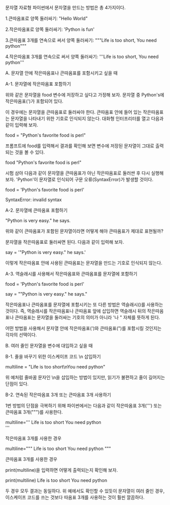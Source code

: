 문자열 자료형
파이썬에서 문자열을 만드는 방법은 총 4가지이다.

1.큰따옴표로 양쪽 둘러싸기: "Hello World"  

2.작은따옴표로 양쪽 둘러싸기: 'Python is fun'  

3.큰따옴표 3개를 연속으로 써서 양쪽 둘러싸기: """Life is too short, You need python"""  

4.작은따옴표 3개를 연속으로 써서 양쪽 둘러싸기: '''Life is too short, You need python'''  


A. 문자열 안에 작은따옴표나 큰따옴표를 포함시키고 싶을 때

A-1. 문자열에 작은따옴표 포함하기

위와 같은 문자열을 food 변수에 저장하고 싶다고 가정해 보자. 문자열 중 Python's에 작은따옴표(')가 포함되어 있다.

이 경우에는 문자열을 큰따옴표로 둘러싸야 한다. 큰따옴표 안에 들어 있는 작은따옴표는 문자열을 나타내기 위한 기호로 인식되지 않는다. 대화형 인터프리터를 열고 다음과 같이 입력해 보자.

food = "Python's favorite food is perl"  

프롬프트에 food를 입력해서 결과를 확인해 보면 변수에 저장된 문자열이 그대로 출력되는 것을 볼 수 있다.

food
"Python's favorite food is perl"  

시험 삼아 다음과 같이 문자열을 큰따옴표가 아닌 작은따옴표로 둘러싼 후 다시 실행해 보자. 'Python'이 문자열로 인식되어 구문 오류(SyntaxError)가 발생할 것이다.

food = 'Python's favorite food is perl'  

SyntaxError: invalid syntax  

A-2. 문자열에 큰따옴표 포함하기

"Python is very easy." he says.  

위와 같이 큰따옴표가 포함된 문자열이라면 어떻게 해야 큰따옴표가 제대로 표현될까?

문자열을 작은따옴표로 둘러싸면 된다. 다음과 같이 입력해 보자.

say = '"Python is very easy." he says.'  

이렇게 작은따옴표 안에 사용된 큰따옴표는 문자열을 만드는 기호로 인식되지 않는다.

A-3. 역슬래시를 사용해서 작은따옴표와 큰따옴표를 문자열에 포함하기

food = 'Python\'s favorite food is perl'  

say = "\"Python is very easy.\" he says."  

작은따옴표나 큰따옴표를 문자열에 포함시키는 또 다른 방법은 역슬래시()를 사용하는 것이다. 즉, 역슬래시를 작은따옴표나 큰따옴표 앞에 삽입하면 역슬래시 뒤의 작은따옴표나 큰따옴표는 문자열을 둘러싸는 기호의 의미가 아니라 '나 " 자체를 뜻하게 된다.

어떤 방법을 사용해서 문자열 안에 작은따옴표(')와 큰따옴표(")를 포함시킬 것인지는 각자의 선택이다.

B. 여러 줄인 문자열을 변수에 대입하고 싶을 때

B-1. 줄을 바꾸기 위한 이스케이프 코드 \n 삽입하기

multiline = "Life is too short\nYou need python"  

위 예처럼 줄바꿈 문자인 \n을 삽입하는 방법이 있지만, 읽기가 불편하고 줄이 길어지는 단점이 있다.

B-2. 연속된 작은따옴표 3개 또는 큰따옴표 3개 사용하기

1번 방법의 단점을 극복하기 위해 파이썬에서는 다음과 같이 작은따옴표 3개(''') 또는 큰따옴표 3개(""")를 사용한다.

multiline='''
Life is too short
You need python  
'''  

작은따옴표 3개를 사용한 경우

multiline="""
Life is too short
You need python
"""  

큰따옴표 3개를 사용한 경우

print(multiline)을 입력하면 어떻게 출력되는지 확인해 보자.

print(multiline)
Life is too short
You need python  

두 경우 모두 결과는 동일하다. 위 예에서도 확인할 수 있듯이 문자열이 여러 줄인 경우, 이스케이프 코드를 쓰는 것보다 따옴표 3개를 사용하는 것이 훨씬 깔끔하다.

